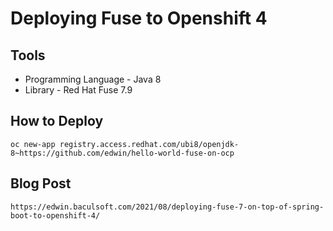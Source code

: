 Deploying Fuse to Openshift 4
===================

Tools
-------------------
* Programming Language - Java 8
* Library - Red Hat Fuse 7.9

How to Deploy
------------------

```
oc new-app registry.access.redhat.com/ubi8/openjdk-8~https://github.com/edwin/hello-world-fuse-on-ocp
```

Blog Post
------------------
```
https://edwin.baculsoft.com/2021/08/deploying-fuse-7-on-top-of-spring-boot-to-openshift-4/
```